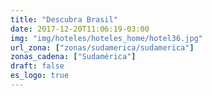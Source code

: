 ```yaml
---
title: "Descubra Brasil"
date: 2017-12-20T11:06:19-03:00
img: "img/hoteles/hoteles_home/hotel36.jpg"
url_zona: ["zonas/sudamerica/sudamerica"]
zonas_cadena: ["Sudamérica"]
draft: false
es_logo: true
---
```

